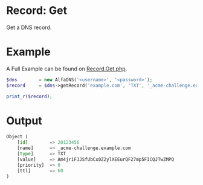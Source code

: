 # Record: Get
Get a DNS record.

# Example
A Full Example can be found on [Record.Get.php](Record.Get.php).

```php
$dns		= new AlfaDNS('<username>', '<password>');
$record		= $dns->getRecord('example.com', 'TXT', '_acme-challenge.example.com');

print_r($record);
```

# Output
```python
Object (
    [id]		=> 20123456
    [name]		=> _acme-challenge.example.com
    [type]		=> TXT
    [value]		=> Am4jriFJJSfUbCx0Z2ylXEEurQF27mp5FICQJTwZMPQ
    [priority]	=> 0
    [ttl]		=> 60
)
```
